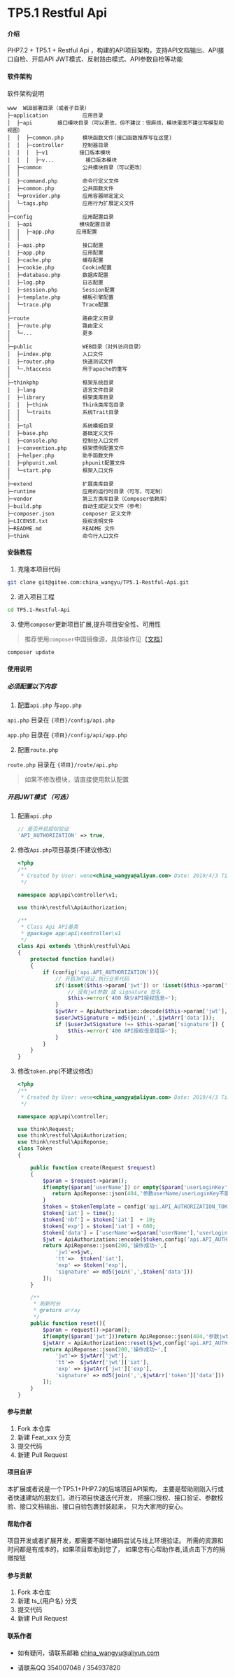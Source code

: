 # TP5.1 Restful  Api

#### 介绍
PHP7.2 + TP5.1  + Restful  Api  ，构建的API项目架构，支持API文档输出、API接口自检、开启API JWT模式、反射路由模式、API参数自检等功能

#### 软件架构
软件架构说明
```text
www  WEB部署目录（或者子目录）
├─application           应用目录
│  ├─api        接口模块目录（可以更改，但不建议：很麻烦，模块里面不建议写模型和视图）
│  │  ├─common.php      模块函数文件(接口函数推荐写在这里)
│  │  ├─controller      控制器目录
│  │  │  ├─v1          接口版本模块
│  │  │  ├─v...          接口版本模块
│  ├─common             公共模块目录（可以更改）
│  │
│  ├─command.php        命令行定义文件
│  ├─common.php         公共函数文件
│  └─provider.php       应用容器绑定定义
│  └─tags.php           应用行为扩展定义文件
│
├─config                应用配置目录
│  ├─api               模块配置目录
│  │  ├─app.php       应用配置
│  │
│  ├─api.php            接口配置
│  ├─app.php            应用配置
│  ├─cache.php          缓存配置
│  ├─cookie.php         Cookie配置
│  ├─database.php       数据库配置
│  ├─log.php            日志配置
│  ├─session.php        Session配置
│  ├─template.php       模板引擎配置
│  └─trace.php          Trace配置
│
├─route                 路由定义目录
│  ├─route.php          路由定义
│  └─...                更多
│
├─public                WEB目录（对外访问目录）
│  ├─index.php          入口文件
│  ├─router.php         快速测试文件
│  └─.htaccess          用于apache的重写
│
├─thinkphp              框架系统目录
│  ├─lang               语言文件目录
│  ├─library            框架类库目录
│  │  ├─think           Think类库包目录
│  │  └─traits          系统Trait目录
│  │
│  ├─tpl                系统模板目录
│  ├─base.php           基础定义文件
│  ├─console.php        控制台入口文件
│  ├─convention.php     框架惯例配置文件
│  ├─helper.php         助手函数文件
│  ├─phpunit.xml        phpunit配置文件
│  └─start.php          框架入口文件
│
├─extend                扩展类库目录
├─runtime               应用的运行时目录（可写，可定制）
├─vendor                第三方类库目录（Composer依赖库）
├─build.php             自动生成定义文件（参考）
├─composer.json         composer 定义文件
├─LICENSE.txt           授权说明文件
├─README.md             README 文件
├─think                 命令行入口文件
```

#### 安装教程


1. 克隆本项目代码

```bash
git clone git@gitee.com:china_wangyu/TP5.1-Restful-Api.git
```

2. 进入项目工程

```bash
cd TP5.1-Restful-Api
```

3. 使用`composer`更新项目扩展,提升项目安全性、可用性

> 推荐使用`composer`中国镜像源，具体操作见【[文档](https://learnku.com/laravel/composer)】

```bash
composer update
```

#### 使用说明

##### 必须配置以下内容

1. 配置`api.php` 与`app.php`

`api.php` 目录在 `{项目}/config/api.php`

`app.php` 目录在 `{项目}/config/api/app.php`

2. 配置`route.php`

`route.php` 目录在 `{项目}/route/api.php`

> 如果不修改模块，请直接使用默认配置

##### 开启JWT模式 （可选）

1. 配置`api.php`

   ```php
   // 是否开启授权验证
   'API_AUTHORIZATION' => true,
    ```
    
2. 修改`Api.php`项目基类(不建议修改)

    ```php
   <?php
    /**
     * Created by User: wene<china_wangyu@aliyun.com> Date: 2019/4/3 Time: 16:36
     */
    
    namespace app\api\controller\v1;
    
    use think\restful\ApiAuthorization;
    
    /**
     * Class Api API基类
     * @package app\api\controller\v1
     */
    class Api extends \think\restful\Api
    {
        protected function handle()
        {
            if (config('api.API_AUTHORIZATION')){
                // 开启JWT验证,执行业务代码
                if(!isset($this->param['jwt']) or !isset($this->param['signature'])) {
                    // 没有jwt参数 或 signature 签名
                    $this->error('400 缺少API授权信息~');
                }
                $jwtArr = ApiAuthorization::decode($this->param['jwt'],config('api.API_AUTHORIZATION_KEY'));
                $userJwtSignature = md5(join(',',$jwtArr['data']));
                if ($userJwtSignature !== $this->param['signature']) {
                    $this->error('400 API授权信息错误~');
                }
            }
        }
    }
    ```
 3. 修改`token.php`(不建议修改)
 
    ```php
    <?php
    /**
     * Created by User: wene<china_wangyu@aliyun.com> Date: 2019/4/3 Time: 17:34
     */
    
    namespace app\api\controller;
    
    use think\Request;
    use think\restful\ApiAuthorization;
    use think\restful\ApiReponse;
    class Token
    {
    
        public function create(Request $request)
        {
            $param = $request->param();
            if(empty($param['userName']) or empty($param['userLoginKey'])){
               return ApiReponse::json(404,'参数userName/userLoginKey不能为空~');
            }
            $token = $tokenTemplate = config('api.API_AUTHORIZATION_TOKEN');
            $token['iat'] = time();
            $token['nbf'] = $token['iat']  + 10;
            $token['exp'] = $token['iat'] + 600;
            $token['data'] = ['userName'=>$param['userName'],'userLoginKey'=>$param['userLoginKey']];
            $jwt = ApiAuthorization::encode($token,config('api.API_AUTHORIZATION_KEY'));
            return ApiReponse::json(200,'操作成功~',[
                'jwt'=>$jwt,
                'tt'=>  $token['iat'],
                'exp' => $token['exp'],
                'signature' => md5(join(',',$token['data']))
            ]);
        }
    
        /**
         * 刷新时长
         * @return array
         */
        public function reset(){
            $param = request()->param();
            if(empty($param['jwt']))return ApiReponse::json(404,'参数jwt不能为空~');
            $jwtArr = ApiAuthorization::reset($jwt,config('api.API_AUTHORIZATION_KEY'));
            return ApiReponse::json(200,'操作成功~',[
                'jwt'=> $jwtArr['jwt'],
                'tt'=>  $jwtArr['jwt']['iat'],
                'exp' => $jwtArr['jwt']['exp'],
                'signature' => md5(join(',',$jwtArr['token']['data']))
            ]);
        }
    }
    ```
    
#### 参与贡献

1. Fork 本仓库
2. 新建 Feat_xxx 分支
3. 提交代码
4. 新建 Pull Request


#### 项目自评

本扩展或者说是一个TP5.1+PHP7.2的后端项目API架构，
主要是帮助刚刚入行或者快速建站的朋友们，进行项目快速迭代开发，
把接口授权、接口验证、参数校验、接口文档输出、接口自验包裹封装起来，
只为大家用的安心。

#### 帮助作者

项目开发或者扩展开发，都需要不断地编码尝试与线上环境验证。
所需的资源和时间都是有成本的，如果项目帮助到您了，
如果您有心帮助作者,请点击下方的捐赠按钮
    
#### 参与贡献

1. Fork 本仓库
2. 新建 ts_{用户名} 分支
3. 提交代码
4. 新建 Pull Request


#### 联系作者

 - 如有疑问，请联系邮箱 china_wangyu@aliyun.com

 - 请联系QQ 354007048 / 354937820